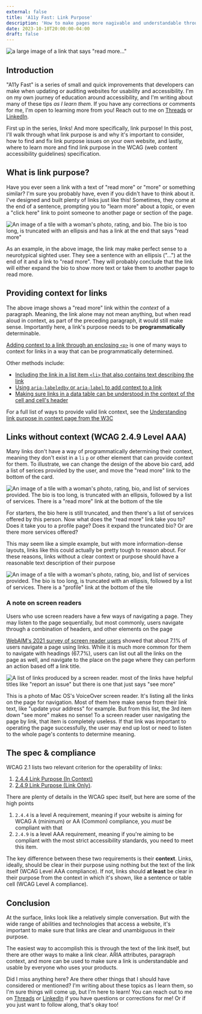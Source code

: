 ```yaml
---
external: false
title: 'A11y Fast: Link Purpose'
description: 'How to make pages more nagivable and understandable through descriptive and consistent links'
date: 2023-10-10T20:00:00-04:00
draft: false
---
```


![a large image of a link that says "read more..."](/images/blog/links-header.png)

## Introduction

"A11y Fast" is a series of small and quick improvements that developers can
make when updating or auditing websites for usability and accessibility. I'm on my
own journey of education around accessibility, and I'm writing about many of these
tips _as I learn them_. If you have any corrections or comments for me, I'm open to
learning more from you! Reach out to me on [Threads](https://threads.net/@jakedawkins) or [LinkedIn](https://www.linkedin.com/in/jakedawkins/).

First up in the series, links! And more specifically, link purpose! In this post,
I'll walk through what link purpose is and why it's important to consider, how
to find and fix link purpose issues on your own website, and lastly, where to learn
more and find link purpose in the WCAG (web content accessibility guidelines) specification.

## What is link purpose?

Have you ever seen a link with a text of "read more" or "more" or something similar?
I'm sure you probably have, even if you didn't have to think about it. I've designed
and built plenty of links just like this! Sometimes, they come at the end of a
sentence, prompting you to "learn more" about a topic, or even a "click here" link
to point someone to another page or section of the page.

![An image of a tile with a woman's photo, rating, and bio. The bio is too long, is truncated with an ellipsis and has a link at the end that says "read more"](/images/blog/links-truncated.png)

As an example, in the above image, the link may make perfect sense to a neurotypical
sighted user. They see a sentence with an ellipsis ("...") at the end of it and a
link to "read more". They will probably conclude that the link will either expand
the bio to show more text or take them to another page to read more.

## Providing context for links

The above image shows a "read more" link within the _context_ of a paragraph. Meaning,
the link alone may not mean anything, but when read aloud in context, as part of the
preceding paragraph, it would still make sense. Importantly here, a link's purpose
needs to be **programmatically** determinable.

[Adding context to a link through an enclosing `<p>`](https://www.w3.org/WAI/WCAG21/Techniques/html/H78.html)
is one of many ways to context for links in a way that can be programmatically determined.

Other methods include:

- [Including the link in a list item `<li>` that also contains text describing the link](https://www.w3.org/WAI/WCAG21/Techniques/html/H77.html)
- [Using `aria-labeledby` or `aria-label` to add context to a link](https://www.w3.org/WAI/WCAG21/Techniques/aria/ARIA7.html)
- [Making sure links in a data table can be understood in the context of the cell and cell's header](https://www.w3.org/WAI/WCAG21/Techniques/html/H79.html)

For a full list of ways to provide valid link context, see the [Understanding link purpose in context page from the W3C](https://www.w3.org/WAI/WCAG21/Understanding/link-purpose-in-context.html)

## Links without context (WCAG 2.4.9 Level AAA)

Many links don't have a way of programmatically determining their context, meaning
they don't exist in a `li` `p` or other element that can provide context for them.
To illustrate, we can change the design of the above bio card, add a list of
serices provided by the user, and move the "read more" link to the bottom of the card.

![An image of a tile with a woman's photo, rating, bio, and list of services provided. The bio is too long, is truncated with an ellipsis, followed by a list of services. There is a "read more" link at the bottom of the tile](/images/blog/links-no-context.png)

For starters, the bio here is still truncated, and then there's a list of services
offered by this person. Now what does the "read more" link take you to? Does it take
you to a profile page? Does it expand the truncated bio? Or are there more services
offered?

This may seem like a simple example, but with more information-dense layouts, links like this
could actually be pretty tough to reason about. For these reasons, links without a
clear context or purpose should have a reasonable text description of their purpose

![An image of a tile with a woman's photo, rating, bio, and list of services provided. The bio is too long, is truncated with an ellipsis, followed by a list of services. There is a "profile" link at the bottom of the tile](/images/blog/links-clear-purpose.png)

### A note on screen readers

Users who use screen readers have a few ways of navigating a page. They may listen
to the page sequentially, but most commonly, users navigate through a combination
of headers, and other elements on the page

[WebAIM's 2021 survey of screen reader users](https://webaim.org/projects/screenreadersurvey9/)
showed that about 7.1% of users navigate a page using links. While it is much more
common for them to navigate with headings (67.7%), users can list out all the
links on the page as well, and navigate to the place on the page where they can
perform an action based off a link title.

![A list of links produced by a screen reader. most of the links have helpful titles like "report an issue" but there is one that just says "see more"](/images/blog/links-list.png)

This is a photo of Mac OS's VoiceOver screen reader. It's listing all the links
on the page for navigation. Most of them here make sense from their link text, like
"update your address" for example. But from this list, the 3rd item down "see more"
makes no sense! To a screen reader user navigating the page by link, that item is
completely useless. If that link was important to operating the page successfully,
the user may end up lost or need to listen to the whole page's contents to determine
meaning.

## The spec & compliance

WCAG 2.1 lists two relevant criterion for the operability of links:

1. [2.4.4 Link Purpose (In Context)](https://www.w3.org/WAI/WCAG21/quickref/#link-purpose-in-context)
2. [2.4.9 Link Purpose (Link Only)](https://www.w3.org/WAI/WCAG21/quickref/#link-purpose-link-only).

There are plenty of details in the WCAG spec itself, but here are some of the high points

1. `2.4.4` is a level A requirement, meaning if your website is aiming for WCAG A (minimum)
   or AA (Common) compliance, you _must_ be compliant with that
2. `2.4.9` is a level AAA requirement, meaning if you're aiming to be compliant with
   the most strict accessibility standards, you need to meet this item.

The key difference between these two requirements is their **context**. Links, ideally,
should be clear in their purpose using nothing but the text of the link itself (WCAG Level AAA compliance).
If not, links should **at least** be clear in their purpose from the context in
which it's shown, like a sentence or table cell (WCAG Level A compliance).

## Conclusion

At the surface, links look like a relatively simple conversation. But with the wide
range of abilities and technologies that access a website, it's important to make
sure that links are clear and unambiguous in their purpose.

The easiest way to accomplish this is through the text of the link itself, but there
are other ways to make a link clear. ARIA attributes, paragraph context, and more
can be used to make sure a link is understandable and usable by everyone who uses
your products.

Did I miss anything here? Are there other things that I should have considered or
mentioned? I'm writing about these topics as I learn them, so I'm sure things will
come up, but I'm here to learn! You can reach out to me on [Threads](https://threads.net/@jakedawkins)
or [LinkedIn](https://www.linkedin.com/in/jakedawkins/) if you have questions or
corrections for me! Or if you just want to follow along, that's okay too!
